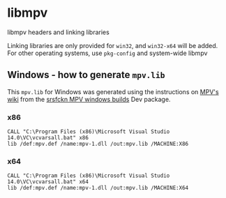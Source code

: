 # libmpv

libmpv headers and linking libraries

Linking libraries are only provided for `win32`, and `win32-x64` will be added. For other operating systems, use `pkg-config` and system-wide libmpv


## Windows - how to generate `mpv.lib`

This `mpv.lib` for Windows was generated using the instructions on [MPV's wiki](https://github.com/mpv-player/mpv/blob/master/DOCS/compile-windows.md#linking-libmpv-with-msvc-programs) from the [srsfckn MPV windows builds](https://mpv.srsfckn.biz) Dev package. 


### x86

```
CALL "C:\Program Files (x86)\Microsoft Visual Studio 14.0\VC\vcvarsall.bat" x86
lib /def:mpv.def /name:mpv-1.dll /out:mpv.lib /MACHINE:X86
```

### x64

```
CALL "C:\Program Files (x86)\Microsoft Visual Studio 14.0\VC\vcvarsall.bat" x64
lib /def:mpv.def /name:mpv-1.dll /out:mpv.lib /MACHINE:X64
```

